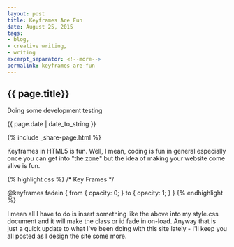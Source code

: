 ```yaml
---
layout: post
title: Keyframes Are Fun
date: August 25, 2015
tags:
- blog,
- creative writing,
- writing
excerpt_separator: <!--more-->
permalink: keyframes-are-fun
---
```

<h2 class="post-h2">{{ page.title}}</h2>
<p class="post-sub-desc"><span>Doing some development testing</span></p>
<p class="post-date"><span>{{ page.date | date_to_string }}</span></p>
<!--more-->
{% include _share-page.html %}
<p class="single-post">
Keyframes in HTML5 is fun. Well, I mean, coding is fun in general especially once you can get into "the zone" but the idea of making your website come alive is fun.
</p>
<p class="single-post">
{% highlight css %}
/* Key Frames */

@keyframes fadein {
from { opacity: 0; }
to { opacity: 1; }
}
{% endhighlight %}
</p>
<p class="single-post">
I mean all I have to do is insert something like the above into my style.css document and it will make the class or id fade in on-load.
Anyway that is just a quick update to what I've been doing with this site lately - I'll keep you all posted as I design the site some more.
</p>
